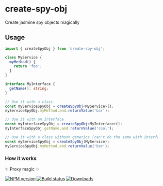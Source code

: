 create-spy-obj
===

Create jasmine spy objects magically

## Usage

```ts
import { createSpyObj } from 'create-spy-obj';

class MyService {
  myMethod() {
    return 'foo';
  }
}

interface MyInterface {
  getName(): string;
}

// Use it with a class
const myServiceSpyObj = createSpyObj<MyService>();
myServiceSpyObj.myMethod.and.returnValue('bar');

// Use it with an interface
const myInterfaceSpyObj = createSpyObj<MyInterface>();
myInterfaceSpyObj.getName.and.returnValue('cool');

// Use it with a class without generics (can't do the same with interfaces)
const myServiceSpyObj = createSpyObj(MyService);
myServiceSpyObj.myMethod.and.returnValue('bar');

```

### How it works

✨ Proxy magic ✨

[![NPM version][npm-image]][npm-url]
[![Build status][travis-image]][travis-url]
[![Downloads][downloads-image]][downloads-url]

[npm-image]: https://img.shields.io/npm/v/create-spy-obj.svg?style=flat-square
[npm-url]: https://npmjs.org/package/create-spy-obj
[travis-image]: https://img.shields.io/travis/kolodny/create-spy-obj.svg?style=flat-square
[travis-url]: https://travis-ci.org/kolodny/create-spy-obj
[downloads-image]: http://img.shields.io/npm/dm/create-spy-obj.svg?style=flat-square
[downloads-url]: https://npmjs.org/package/create-spy-obj
